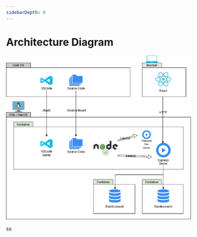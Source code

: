 ```yaml
---
sidebarDepth: 0
---
```


# Architecture Diagram

<!-- editable at https://dev.growi.org/5f007b1493d37400489f3993 -->
![Dev Architecture](/assets/images/dev-architecture.png)


ss

